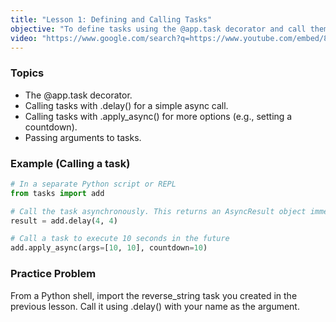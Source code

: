 ```yaml
---
title: "Lesson 1: Defining and Calling Tasks"
objective: "To define tasks using the @app.task decorator and call them asynchronously from your application."
video: "https://www.google.com/search?q=https://www.youtube.com/embed/8-ANIeC62lI"
---
```


### Topics

- The @app.task decorator.
- Calling tasks with .delay() for a simple async call.
- Calling tasks with .apply_async() for more options (e.g., setting a countdown).
- Passing arguments to tasks.

### Example (Calling a task)

```python
# In a separate Python script or REPL
from tasks import add

# Call the task asynchronously. This returns an AsyncResult object immediately.
result = add.delay(4, 4)

# Call a task to execute 10 seconds in the future
add.apply_async(args=[10, 10], countdown=10)
```

### Practice Problem

From a Python shell, import the reverse_string task you created in the previous lesson. Call it using .delay() with your name as the argument.
